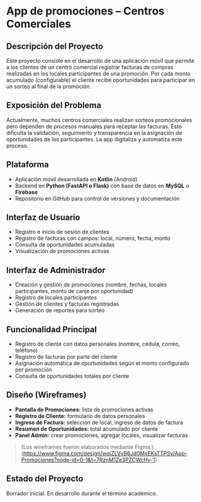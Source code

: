 # App de promociones – Centros Comerciales

## Descripción del Proyecto
Este proyecto consiste en el desarrollo de una aplicación móvil que permite a los clientes de un centro comercial registrar facturas de compras realizadas en los locales participantes de una promoción. Por cada monto acumulado (configurable) el cliente recibe oportunidades para participar en un sorteo al final de la promoción.

## Exposición del Problema
Actualmente, muchos centros comerciales realizan sorteos promocionales pero dependen de procesos manuales para receptar las facturas. Esto dificulta la validación, seguimiento y transparencia en la asignación de oportunidades de los participantes. La app digitaliza y automatiza este proceso.

## Plataforma
- Aplicación móvil desarrollada en **Kotlin** (Android)
- Backend en **Python (FastAPI o Flask)** con base de datos en **MySQL** o **Firebase**
- Repositorio en GitHub para control de versiones y documentación

## Interfaz de Usuario
- Registro e inicio de sesión de clientes
- Registro de facturas con campos: local, número, fecha, monto
- Consulta de oportunidades acumuladas
- Visualización de promociones activas

## Interfaz de Administrador
- Creación y gestión de promociones (nombre, fechas, locales participantes, monto de canje por oportunidad)
- Registro de locales participantes
- Gestión de clientes y facturas registradas
- Generación de reportes para sorteo

## Funcionalidad Principal
- Registro de cliente con datos personales (nombre, cédula, correo, teléfono)
- Registro de facturas por parte del cliente
- Asignación automática de oportunidades según el monto configurado por promoción
- Consulta de oportunidades totales por cliente

## Diseño (Wireframes)
- **Pantalla de Promociones:** lista de promociones activas
- **Registro de Cliente:** formulario de datos personales
- **Ingreso de Factura:** selección de local, ingreso de datos de factura
- **Resumen de Oportunidades:** total acumulado por cliente
- **Panel Admin:** crear promociones, agregar locales, visualizar facturas

> (Los wireframes fueron elaborados mediante Figma.)
(https://www.figma.com/design/wqjZLVvB6Jd0MxEKsTTPSv/App-Promociones?node-id=0-1&t=7RznM1Ze3PZCWcHv-1)

> 
## Estado del Proyecto
Borrador inicial. En desarrollo durante el término académico.

